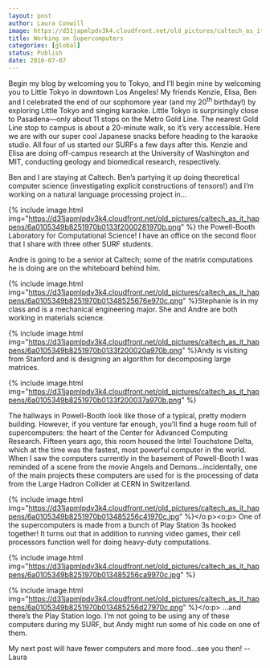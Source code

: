 ```yaml
---
layout: post
author: Laura Conwill
image: https://d31japmlpdv3k4.cloudfront.net/old_pictures/caltech_as_it_happens/6a0105349b8251970b01348525684d970c.jpg
title: Working on Supercomputers
categories: [global]
status: Publish
date: 2010-07-07
---
```



Begin my blog by welcoming you to Tokyo, and I’ll begin mine by welcoming you to Little
Tokyo in downtown Los Angeles! My friends Kenzie, Elisa, Ben and I celebrated
the end of our sophomore year (and my 20<sup>th </sup>birthday!) by exploring
Little Tokyo and singing karaoke. Little Tokyo is surprisingly close to
Pasadena—only about 11 stops on the Metro Gold Line. The nearest Gold Line stop to campus is about a 20-minute
walk, so it’s very accessible. Here we are with our super cool Japanese snacks before
heading to the karaoke studio. All four of us started our SURFs a few days
after this. Kenzie and Elisa are doing off-campus research at the University of
Washington and MIT, conducting geology and biomedical research, respectively.

Ben and I are staying at Caltech. Ben’s partying it up doing theoretical
computer science (investigating explicit constructions of tensors!) and I’m
working on a natural language processing project in…


{% include image.html img="https://d31japmlpdv3k4.cloudfront.net/old_pictures/caltech_as_it_happens/6a0105349b8251970b0133f2000281970b.png" %}
the Powell-Booth
Laboratory for Computational Science! I have an office on the second floor that
I share with three other SURF students.

Andre is going to
be a senior at Caltech; some of the matrix computations he is doing are on the
whiteboard behind him.


{% include image.html img="https://d31japmlpdv3k4.cloudfront.net/old_pictures/caltech_as_it_happens/6a0105349b8251970b01348525676e970c.png" %}Stephanie is in my class and is a mechanical engineering
major. She and Andre are both working in materials science.


{% include image.html img="https://d31japmlpdv3k4.cloudfront.net/old_pictures/caltech_as_it_happens/6a0105349b8251970b0133f200020a970b.png" %}Andy is visiting
from Stanford and is designing an algorithm for decomposing large matrices.


{% include image.html img="https://d31japmlpdv3k4.cloudfront.net/old_pictures/caltech_as_it_happens/6a0105349b8251970b0133f200037a970b.png" %}

The hallways in
Powell-Booth look like those of a typical, pretty modern building. However, if
you venture far enough, you’ll find a huge room full of supercomputers: the
heart of the Center for Advanced Computing Research. Fifteen years ago, this
room housed the Intel Touchstone Delta, which at the time was the fastest, most
powerful computer in the world. When I saw the computers currently in the basement of
Powell-Booth I was reminded of a scene from the movie Angels and Demons…incidentally,
one of the main projects these computers are used for is the processing of data
from the Large Hadron Collider at CERN in Switzerland.


{% include image.html img="https://d31japmlpdv3k4.cloudfront.net/old_pictures/caltech_as_it_happens/6a0105349b8251970b013485256c41970c.jpg" %}</o:p><o:p> One of the
supercomputers is made from a bunch of Play Station 3s hooked together! It
turns out that in addition to running video games, their cell processors
function well for doing heavy-duty computations.


{% include image.html img="https://d31japmlpdv3k4.cloudfront.net/old_pictures/caltech_as_it_happens/6a0105349b8251970b013485256ca9970c.jpg" %}

{% include image.html img="https://d31japmlpdv3k4.cloudfront.net/old_pictures/caltech_as_it_happens/6a0105349b8251970b013485256d27970c.png" %}</o:p>
…and there’s the
Play Station logo. I’m not going
to be using any of these computers during my SURF, but Andy might run some of
his code on one of them.

My next post will
have fewer computers and more food…see you then!
--Laura
